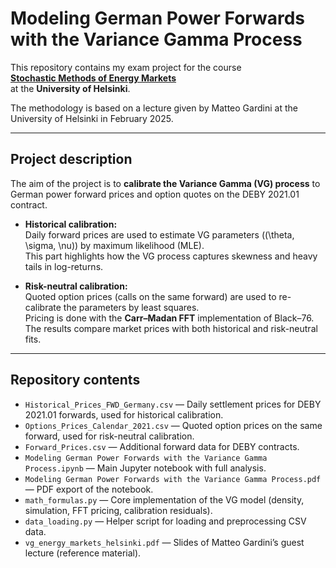 # Modeling German Power Forwards with the Variance Gamma Process

This repository contains my exam project for the course  
[**Stochastic Methods of Energy Markets**](https://studies.helsinki.fi/courses/course-implementation/hy-opt-cur-2425-462a39f0-a0c1-4367-acc8-130564ddd365)  
at the **University of Helsinki**.

The methodology is based on a lecture given by Matteo Gardini at the University of Helsinki in February 2025. 

---

## Project description

The aim of the project is to **calibrate the Variance Gamma (VG) process** to German power forward prices and option quotes on the DEBY 2021.01 contract.

- **Historical calibration:**  
  Daily forward prices are used to estimate VG parameters \((\theta, \sigma, \nu)\) by maximum likelihood (MLE).  
  This part highlights how the VG process captures skewness and heavy tails in log-returns.

- **Risk-neutral calibration:**  
  Quoted option prices (calls on the same forward) are used to re-calibrate the parameters by least squares.  
  Pricing is done with the **Carr–Madan FFT** implementation of Black–76.  
  The results compare market prices with both historical and risk-neutral fits.

---

## Repository contents

- `Historical_Prices_FWD_Germany.csv` — Daily settlement prices for DEBY 2021.01 forwards, used for historical calibration.  
- `Options_Prices_Calendar_2021.csv` — Quoted option prices on the same forward, used for risk-neutral calibration.  
- `Forward_Prices.csv` — Additional forward data for DEBY contracts.  
- `Modeling German Power Forwards with the Variance Gamma Process.ipynb` — Main Jupyter notebook with full analysis.  
- `Modeling German Power Forwards with the Variance Gamma Process.pdf` — PDF export of the notebook.  
- `math_formulas.py` — Core implementation of the VG model (density, simulation, FFT pricing, calibration residuals).  
- `data_loading.py` — Helper script for loading and preprocessing CSV data.  
- `vg_energy_markets_helsinki.pdf` — Slides of Matteo Gardini’s guest lecture (reference material).
